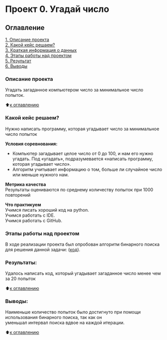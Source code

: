 # Проект 0. Угадай число

## Оглавление  
[1. Описание проекта](#описание-проекта)  
[2. Какой кейс решаем?](#какой-кейс-решаем)  
[3. Краткая информация о данных](#краткая-информация-о-данных)  
[4. Этапы работы над проектом](#этапы-работы-над-проектом)  
[5. Результат](#результат)    
[6. Выводы](#выводы) 

### Описание проекта    
Угадать загаданное компьютером число за минимальное число попыток.

:arrow_up:[к оглавлению](#оглавление)


### Какой кейс решаем?    
Нужно написать программу, которая угадывает число за минимальное число попыток

**Условия соревнования:**  
- Компьютер загадывает целое число от 0 до 100, и нам его нужно угадать. Под «угадать», подразумевается «написать программу, которая угадывает число».
- Алгоритм учитывает информацию о том, больше ли случайное число или меньше нужного нам.

**Метрика качества**     
Результаты оцениваются по среднему количеству попыток при 1000 повторений

**Что практикуем**     
Учимся писать хороший код на python. \
Учимся работать с IDE. \
Учимся работать с GitHub.

### Этапы работы над проектом
В ходе реализации проекта был опробован алгоритм бинарного поиска для решения данной задачи: ([код](https://github.com/postvlone/homework_1/blob/main/guess-number-task/game_v3.ipynb)).

### Результаты:  
Удалось написать код, который угадывает загаданное число менее чем за 20 попыток

:arrow_up:[к оглавлению](#оглавление)


### Выводы:  
Наименьше количество попыток было достигнуто при помощи использования бинарного поиска, так как он \
уменьшал интервал поиска вдвое на каждой итерации.

:arrow_up:[к оглавлению](#оглавление)